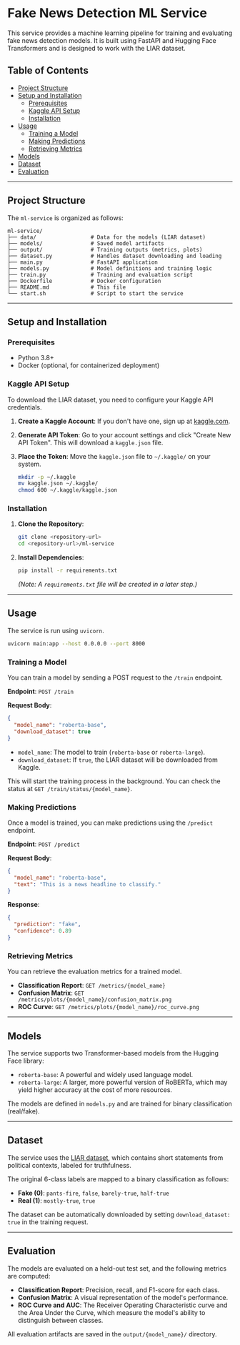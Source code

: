 # Fake News Detection ML Service

This service provides a machine learning pipeline for training and evaluating fake news detection models. It is built using FastAPI and Hugging Face Transformers and is designed to work with the LIAR dataset.

## Table of Contents

- [Project Structure](#project-structure)
- [Setup and Installation](#setup-and-installation)
  - [Prerequisites](#prerequisites)
  - [Kaggle API Setup](#kaggle-api-setup)
  - [Installation](#installation)
- [Usage](#usage)
  - [Training a Model](#training-a-model)
  - [Making Predictions](#making-predictions)
  - [Retrieving Metrics](#retrieving-metrics)
- [Models](#models)
- [Dataset](#dataset)
- [Evaluation](#evaluation)

---

## Project Structure

The `ml-service` is organized as follows:

```
ml-service/
├── data/                 # Data for the models (LIAR dataset)
├── models/               # Saved model artifacts
├── output/               # Training outputs (metrics, plots)
├── dataset.py            # Handles dataset downloading and loading
├── main.py               # FastAPI application
├── models.py             # Model definitions and training logic
├── train.py              # Training and evaluation script
├── Dockerfile            # Docker configuration
├── README.md             # This file
└── start.sh              # Script to start the service
```

---

## Setup and Installation

### Prerequisites

- Python 3.8+
- Docker (optional, for containerized deployment)

### Kaggle API Setup

To download the LIAR dataset, you need to configure your Kaggle API credentials.

1.  **Create a Kaggle Account**: If you don't have one, sign up at [kaggle.com](https://www.kaggle.com).
2.  **Generate API Token**: Go to your account settings and click "Create New API Token". This will download a `kaggle.json` file.
3.  **Place the Token**: Move the `kaggle.json` file to `~/.kaggle/` on your system.

    ```bash
    mkdir -p ~/.kaggle
    mv kaggle.json ~/.kaggle/
    chmod 600 ~/.kaggle/kaggle.json
    ```

### Installation

1.  **Clone the Repository**:
    ```bash
    git clone <repository-url>
    cd <repository-url>/ml-service
    ```
2.  **Install Dependencies**:
    ```bash
    pip install -r requirements.txt
    ```
    *(Note: A `requirements.txt` file will be created in a later step.)*

---

## Usage

The service is run using `uvicorn`.

```bash
uvicorn main:app --host 0.0.0.0 --port 8000
```

### Training a Model

You can train a model by sending a POST request to the `/train` endpoint.

**Endpoint**: `POST /train`

**Request Body**:

```json
{
  "model_name": "roberta-base",
  "download_dataset": true
}
```

-   `model_name`: The model to train (`roberta-base` or `roberta-large`).
-   `download_dataset`: If `true`, the LIAR dataset will be downloaded from Kaggle.

This will start the training process in the background. You can check the status at `GET /train/status/{model_name}`.

### Making Predictions

Once a model is trained, you can make predictions using the `/predict` endpoint.

**Endpoint**: `POST /predict`

**Request Body**:

```json
{
  "model_name": "roberta-base",
  "text": "This is a news headline to classify."
}
```

**Response**:

```json
{
  "prediction": "fake",
  "confidence": 0.89
}
```

### Retrieving Metrics

You can retrieve the evaluation metrics for a trained model.

-   **Classification Report**: `GET /metrics/{model_name}`
-   **Confusion Matrix**: `GET /metrics/plots/{model_name}/confusion_matrix.png`
-   **ROC Curve**: `GET /metrics/plots/{model_name}/roc_curve.png`

---

## Models

The service supports two Transformer-based models from the Hugging Face library:

-   `roberta-base`: A powerful and widely used language model.
-   `roberta-large`: A larger, more powerful version of RoBERTa, which may yield higher accuracy at the cost of more resources.

The models are defined in `models.py` and are trained for binary classification (real/fake).

---

## Dataset

The service uses the [LIAR dataset](https://www.kaggle.com/datasets/doanquanvietnamca/liar-dataset), which contains short statements from political contexts, labeled for truthfulness.

The original 6-class labels are mapped to a binary classification as follows:

-   **Fake (0)**: `pants-fire`, `false`, `barely-true`, `half-true`
-   **Real (1)**: `mostly-true`, `true`

The dataset can be automatically downloaded by setting `download_dataset: true` in the training request.

---

## Evaluation

The models are evaluated on a held-out test set, and the following metrics are computed:

-   **Classification Report**: Precision, recall, and F1-score for each class.
-   **Confusion Matrix**: A visual representation of the model's performance.
-   **ROC Curve and AUC**: The Receiver Operating Characteristic curve and the Area Under the Curve, which measure the model's ability to distinguish between classes.

All evaluation artifacts are saved in the `output/{model_name}/` directory.